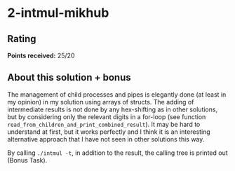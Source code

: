 # 2-intmul-mikhub

## Rating
**Points received:** 25/20

## About this solution + bonus

The management of child processes and pipes is elegantly done (at least in my opinion) in my solution using arrays of structs. The adding of intermediate results is not done by any hex-shifting as in other solutions, but by considering only the relevant digits in a for-loop (see function `read_from_children_and_print_combined_result`). It may be hard to understand at first, but it works perfectly and I think it is an interesting alternative approach that I have not seen in other solutions this way.

By calling `./intmul -t`, in addition to the result, the calling tree is printed out (Bonus Task).
